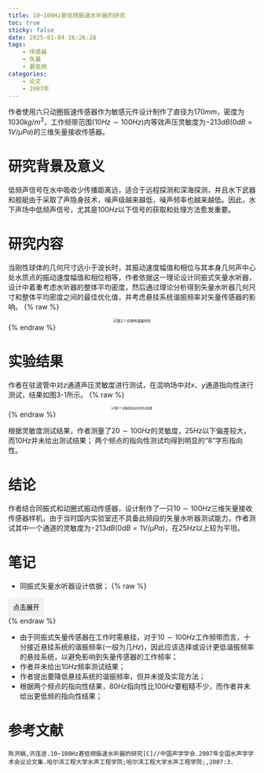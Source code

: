 ```yaml
---
title: 10~100Hz甚低频振速水听器的研究
toc: true
sticky: false
date: 2025-01-04 16:26:28
tags:
    - 传感器
    - 矢量
    - 甚低频
categories:
    - 论文
    - 2007年
---
```


作者使用六只动圈振速传感器作为敏感元件设计制作了直径为$170mm$，密度为$1030kg/m^3$，工作频带范围($10Hz\sim100Hz$)内等效声压灵敏度为$-213dB$($0dB=1V/\mu Pa$)的三维矢量接收传感器。

<!--more-->


# 研究背景及意义
低频声信号在水中吸收少传播距离远，适合于远程探测和深海探测，并且水下武器和舰艇由于采取了声隐身技术，噪声级越来越低，噪声频率也越来越低。因此，水下声场中低频声信号，尤其是$100Hz$以下信号的获取和处理方法愈发重要。

# 研究内容
当刚性球体的几何尺寸远小于波长时，其振动速度幅值和相位与其本身几何声中心处水质点的振动速度幅值和相位相等，作者依据这一理论设计同振式矢量水听器，设计中着重考虑水听器的整体平均密度，然后通过理论分析得到矢量水听器几何尺寸和整体平均密度之间的最佳优化值，并考虑悬挂系统谐振频率对矢量传感器的影响。
{% raw %}
<div style="text-align: center;">
  <img src="./图2-1.png" alt="图2-1 实物传感器样机" style="zoom:50%;" />
</div>
{% endraw %}

# 实验结果
作者在驻波管中对$z$通道声压灵敏度进行测试，在混响场中对$x$、$y$通道指向性进行测试，结果如图3-1所示。
{% raw %}
<div style="text-align: center;">
  <img src="./图3-1.png" alt="图3-1 灵敏度和指向性测试结果" style="zoom:40%;" />
</div>
{% endraw %}

根据灵敏度测试结果，作者测量了$20\sim100Hz$的灵敏度，$25Hz$以下偏差较大，而$10Hz$并未给出测试结果；
两个频点的指向性测试均得到明显的“8”字形指向性。
# 结论
作者结合同振式和动圈式振动传感器，设计制作了一只$10\sim100Hz$三维矢量接收传感器样机，由于当时国内实验室还不具备此频段的矢量水听器测试能力，作者测试其中一个通道的灵敏度为$-213dB$($0dB=1V/\mu Pa$)，在$25Hz$以上较为平坦。

# 笔记
* 同振式矢量水听器设计依据；
{% raw %}
<div class="collapsible">
  <button class="toggle-button">点击展开</button>
  <div class="content">
    在水下运动的刚性球体的几何尺寸远远小于波长(即$ka\ll1$，$k$是波数，$k=2\pi/\lambda$，$a$是刚性运动球半径)，则其在水中声波作用下作自由运动时，刚性运动球体的振动速度幅值$V$与声场中球心处水质点的振动速度幅值$V_0$，及其它们之间的相位差$\phi$存在以下关系：
    <div>
        $$
        \left \{ 
        \begin{array}{l}
        \cfrac{V}{V_0}=\cfrac{3\rho _0}{2\bar \rho+\rho _0} \\ 
        \phi \rightarrow 0
        \end{array}
        \right.
        $$
    </div>
    其中，$\rho _0$是水介质的密度，$\bar \rho$是刚性球体的平均密度。即当设计同振式矢量传感器的结构时，应着重考虑其平均密度，尽量与水接近。<br>
    对于$ka\ll1$这一条件比较模糊，作者并未给出具体量值，读者认为，一般情况下当$a\lt\cfrac{\lambda}{4}$时可认为满足$ka\ll1$。
  </div>
</div>
{% endraw %}

* 由于同振式矢量传感器在工作时需悬挂，对于$10\sim100Hz$工作频带而言，十分接近悬挂系统的谐振频率(一般为几$Hz$)，因此应该选择或设计更低谐振频率的悬挂系统，以避免影响到矢量传感器的工作频率；
* 作者并未给出$10Hz$频率测试结果；
* 作者提出要降低悬挂系统的谐振频率，但并未提及实现方法；
* 根据两个频点的指向性结果，$80Hz$指向性比$100Hz$要粗糙不少，而作者并未给出更低频的指向性结果；

# 参考文献
```text
陈洪娟,洪连进.10~100Hz甚低频振速水听器的研究[C]//中国声学学会.2007年全国水声学学术会议论文集.哈尔滨工程大学水声工程学院;哈尔滨工程大学水声工程学院;,2007:3.
```

<style>
.collapsible .content {
  display: none;
  margin-top: 10px;
}
.collapsible .toggle-button {
  background-color: #f1f1f1;
  border: none;
  padding: 10px;
  cursor: pointer;
}
</style>

<script>
document.querySelectorAll('.collapsible .toggle-button').forEach(button => {
  button.addEventListener('click', () => {
    const content = button.nextElementSibling;
    content.style.display = content.style.display === 'block' ? 'none' : 'block';
  });
});
</script>